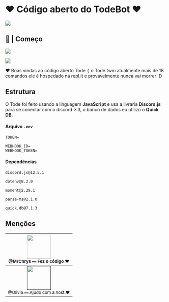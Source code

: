 # :heart: Código aberto do TodeBot :heart:

![](https://cdn.discordapp.com/attachments/803279486736007218/823569416960344076/1616424627836.png)

## :beginner: **|** Começo

<p href="https://www.paypal.com/donate?business=Q42GSMPX9FXJJ&item_name=Ajudar+a+host+do+bot+Tode&currency_code=BRL"><img src="https://img.shields.io/badge/Doar-Paypal-320ff.svg"></p>
<p href="https://twitter.com/ChrysthopherKh1"><img src="https://shields.io/twitter/follow/ChrysthopherKh1?label=Seguir"></p>

:heart: Boas vindas ao código aberto Tode :)
o Tode twm atualmente mais de 18 comandos
ele é hospedado na repl.it e provavelmente nunca vai morrer :D

## Estrutura

O Tode foi feito usando a linguagem **JavaScript** e usa a livraria **Discors.js** para se conectar com o discord >:3, o banco de dados eu utilizo o **Quick DB**.

#### **Arquivo** `.env`
```
TOKEN=

WEBHOOK_ID=
WEBHOOK_TOKEN=
```

#### Dependências
`discord.js@12.5.1`

`dotenv@8.2.0`

`moment@2.29.1`

`parse-ms@2.1.0`

`quick.db@7.1.3`

## Menções
| [<img src="https://cdn.discordapp.com/avatars/334740922891894795/98ea08fecf7190de46783f4ba53f618d.webp" width="75"><br><sub>@MrChrys — Fez o código :heart:</sub>](https://github.com/MrChrys) |
| :---: |
| [<img src="https://cdn.discordapp.com/avatars/398220124102066177/57293501700ec791695ddc0c0e96bebd.webp" width="75"><br><sub>@Olivia — Ajudo com a host :heart:</sub>]() |